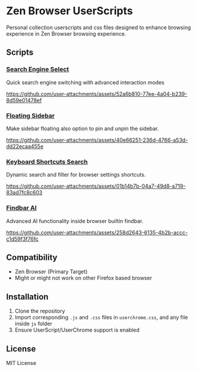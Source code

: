 # Zen Browser UserScripts

Personal collection userscripts and css files designed to enhance browsing experience in Zen Browser browsing experience.

## Scripts

### [Search Engine Select](/search-engine-select)
Quick search engine switching with advanced interaction modes

https://github.com/user-attachments/assets/52a6b810-77ee-4a04-b239-8d59e01478ef

### [Floating Sidebar](/floating-sidebar)
Make sidebar floating also option to pin and unpin the sidebar.

https://github.com/user-attachments/assets/40e66251-236d-4766-a53d-dd22ecaa455e

### [Keyboard Shortcuts Search](/settings-shortcuts-search)
Dynamic search and filter for browser settings shortcuts.

https://github.com/user-attachments/assets/01b14b7b-04a7-49d8-a719-83ad7fc8c603

### [Findbar AI](/findbar-ai)
Advanced AI functionality inside browser builtin findbar.

https://github.com/user-attachments/assets/258d2643-6135-4b2b-accc-c1d59f3f76fc

## Compatibility

- Zen Browser (Primary Target)
- Might or might not work on other Firefox based browser

## Installation

1. Clone the repository
2. Import corresponding `.js` and `.css` files in `userchrome.css`, and any file inside `js` folder
3. Ensure UserScript/UserChrome support is enabled

## License

MIT License
